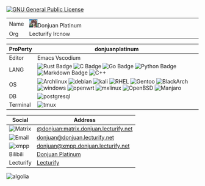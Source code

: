 
[![GNU General Public License](https://www.donjuan.lecturify.net:7764/badge/license-GPL%20v2-orange.svg?style=flat-square)](http://www.gnu.org/licenses/gpl-2.0.html)

|            |             |
|--------|---------------|
|Name|<img src=https://github.com/donjuanplatinum/donjuanplatinum/blob/main/profile.png width="5%" >Donjuan Platinum |
|Org|Lecturify Ircnow|


|ProPerty                                        |donjuanplatinum
|----------------------------------------------------|---------------------------------------------------------------
|Editor               |Emacs Vscodium
|LANG           | ![Rust Badge](https://www.donjuan.lecturify.net:7764/badge/-Rust-3776AB?style=flat&logo=Rust&logoColor=black)  ![C Badge](https://www.donjuan.lecturify.net:7764/badge/-C-3776AB?style=flat&logo=C&logoColor=yellow) ![Go Badge](https://www.donjuan.lecturify.net:7764/badge/-Go-3776AB?style=flat&logo=Go&logoColor=) ![Python Badge](https://www.donjuan.lecturify.net:7764/badge/-Python-3776AB?style=flat&logo=Python&logoColor=red) ![Markdown Badge](https://www.donjuan.lecturify.net:7764/badge/-Markdown-3776AB?style=flat&logo=Markdown)  ![C++](https://www.donjuan.lecturify.net:7764/badge/-C++-3776AB?style=flat&logo=cplusplus) 
|OS  | ![Archlinux](https://www.donjuan.lecturify.net:7764/badge/-archlinux-93f6ef?for-the-badge&logo=archlinux) ![debian](https://www.donjuan.lecturify.net:7764/badge/-debian-93f6ef?style=flat&logo=Debian&logoColor=red) ![kali](https://www.donjuan.lecturify.net:7764/badge/-Kali-93f6ef?style=flat&logo=kalilinux&logoColor=red) ![RHEL](https://www.donjuan.lecturify.net:7764/badge/-RHEL-93f6ef?style=flat&logo=Redhat&logoColor=red) ![Gentoo](https://www.donjuan.lecturify.net:7764/badge/-Gentoo-93f6ef?style=flat&logo=Gentoo&logoColor=Pink) ![BlackArch](https://www.donjuan.lecturify.net:7764/badge/-Fedora-93f6ef?style=flat&logo=fedora&logoColor=Pink) ![windows](https://www.donjuan.lecturify.net:7764/badge/-windows-936fef?logo=windows) ![openwrt](https://www.donjuan.lecturify.net:7764/badge/-openwrt-93f1ef?logo=openwrt) ![mxlinux](https://www.donjuan.lecturify.net:7764/badge/-Mxlinux-93f6ef?logo=mxlinux) ![OpenBSD](https://www.donjuan.lecturify.net:7764/badge/-OpenBSD-93f6ef?logo=OpenBSD) ![Manjaro](https://www.donjuan.lecturify.net:7764/badge/-Manjaro-93f6ef?logo=Manjaro)
|DB   | ![postgresql](https://www.donjuan.lecturify.net:7764/badge/-postgresql-93f6ef?style=for-the-badge&logo=Postgresql)
|Terminal|![tmux](https://www.donjuan.lecturify.net:7764/badge/-tmux-123124?logo=tmux) 


|Social                   |Address
|-----------------------|------------------
|![Matrix](https://www.donjuan.lecturify.net:7764/badge/-Matrix-ffffff?style=flat&logo=Matrix&logoColor=blue)|<a href=https://www.donjuan.lecturify.net:8000/#/#git:matrix.donjuan.lecturify.net>@donjuan:matrix.donjuan.lecturify.net</a>
|![Email](https://www.donjuan.lecturify.net:7764/badge/-Email-ffffff?style=flat)|donjuan@donjuan.lecturify.net
|![xmpp](https://www.donjuan.lecturify.net:7764/badge/-XMPP-ffffff?style=flat&logo=XMPP&logoColor=blue)|<a href=https://www.donjuan.lecturify.net:8000/#/#git:matrix.donjuan.lecturify.net>donjuan@xmpp.donjuan.lecturify.net</a>
|Bilibili|<a href=https://space.bilibili.com/494524375>Donjuan Platinum</a>
|Lecturify|<a href=https://www.lecturify.net>Lecturify</a>


![algolia](https://github-profile-trophy.vercel.app/?username=donjuanplatinum&theme=algolia)
